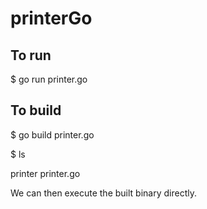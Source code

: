 # printerGo

## To run  

$ go run printer.go

## To build 

$ go build printer.go

$ ls

printer    printer.go

We can then execute the built binary directly.
